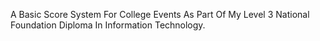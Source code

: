 A Basic Score System For College Events As Part Of My Level 3 National Foundation Diploma In Information Technology.
